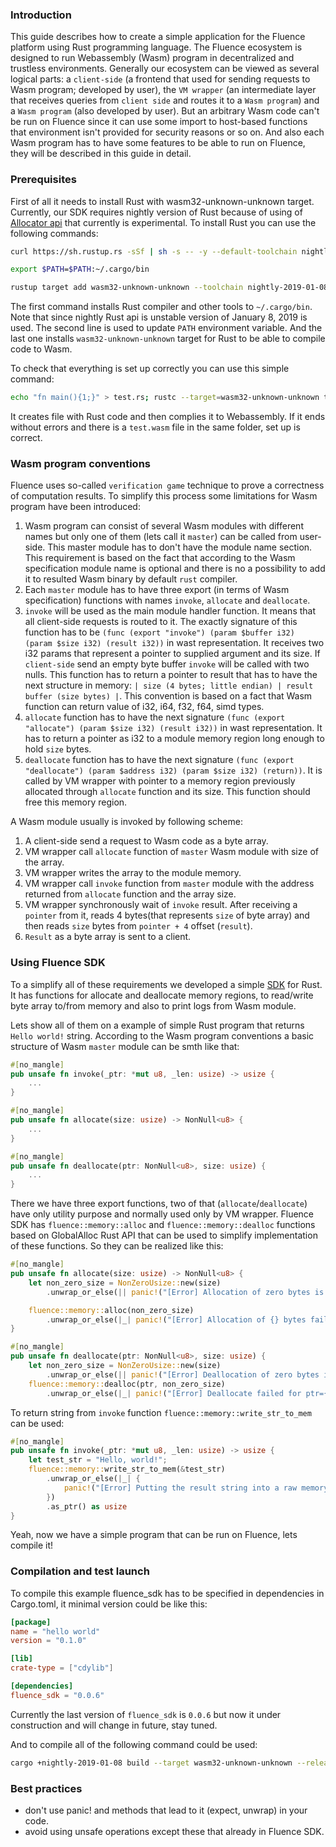 ### Introduction

This guide describes how to create a simple application for the Fluence platform using Rust programming language. The Fluence ecosystem is designed to run Webassembly (Wasm) program in decentralized and trustless environments. Generally our ecosystem can be viewed as several logical parts: a `client-side` (a frontend that used for sending requests to Wasm program; developed by user), the `VM wrapper` (an intermediate layer that receives queries from `client side` and routes it to a `Wasm program`) and a `Wasm program` (also developed by user). But an arbitrary Wasm code can't be run on Fluence since it can use some import to host-based functions that environment isn't provided for security reasons or so on. And also each Wasm program has to have some features to be able to run on Fluence, they will be described in this guide in detail.  

### Prerequisites

First of all it needs to install Rust with wasm32-unknown-unknown target. Currently, our SDK requires nightly version of Rust because of using of [Allocator api](https://doc.rust-lang.org/beta/std/alloc/trait.Alloc.html) that currently is experimental. To install Rust you can use the following commands:

```bash
curl https://sh.rustup.rs -sSf | sh -s -- -y --default-toolchain nightly-2019-01-08

export $PATH=$PATH:~/.cargo/bin

rustup target add wasm32-unknown-unknown --toolchain nightly-2019-01-08
```

The first command installs Rust compiler and other tools to `~/.cargo/bin`. Note that since nightly Rust api is unstable version of January 8, 2019 is used. The second line is used to update `PATH` environment variable. And the last one installs `wasm32-unknown-unknown` target for Rust to be able to compile code to Wasm.

To check that everything is set up correctly you can use this simple command:

```bash
echo "fn main(){1;}" > test.rs; rustc --target=wasm32-unknown-unknown test.rs
```

It creates file with Rust code and then complies it to Webassembly. If it ends without errors and there is a `test.wasm` file in the same folder, set up is correct.

### Wasm program conventions

Fluence uses so-called `verification game` technique to prove a correctness of computation results. To simplify this process some limitations for Wasm program have been introduced:

1. Wasm program can consist of several Wasm modules with different names but only one of them (lets call it `master`) can be called from user-side. This master module has to don't have the module name section. This requirement is based on the fact that according to the Wasm specification module name is optional and there is no a possibility to add it to resulted Wasm binary by default `rust` compiler.
2. Each `master` module has to have three export (in terms of Wasm specification) functions with names `invoke`, `allocate` and `deallocate`.
3. `invoke` will be used as the main module handler function. It means that all client-side requests is routed to it. The exactly signature of this function has to be `(func (export "invoke") (param $buffer i32) (param $size i32) (result i32))` in wast representation. It receives two i32 params that represent a pointer to supplied argument and its size. If `client-side` send an empty byte buffer `invoke` will be called with two nulls. This function has to return a pointer to result that has to have the next structure in memory: `| size (4 bytes; little endian) | result buffer (size bytes) |`. This convention is based on a fact that Wasm function can return value of i32, i64, f32, f64, simd types.
4. `allocate` function has to have the next signature `(func (export "allocate") (param $size i32) (result i32))` in wast representation. It has to return a pointer as i32 to a module memory region long enough to hold `size` bytes.
5. `deallocate` function has to have the next signature `(func (export "deallocate") (param $address i32) (param $size i32) (return))`. It is called by VM wrapper with pointer to a memory region previously allocated through `allocate` function and its size. This function should free this memory region.

A Wasm module usually is invoked by following scheme:
1. A client-side send a request to Wasm code as a byte array.
2. VM wrapper call `allocate` function of `master` Wasm module with size of the array.
3. VM wrapper writes the array to the module memory.
4. VM wrapper call `invoke` function from `master` module with the address returned from `allocate` function and the array size.
5. VM wrapper synchronously wait of `invoke` result. After receiving a `pointer` from it, reads 4 bytes(that represents `size` of byte array) and then reads `size` bytes from `pointer + 4` offset (`result`).
6. `Result` as a byte array is sent to a client.

### Using Fluence SDK

To a simplify all of these requirements we developed a simple [SDK](https://docs.rs/fluence_sdk) for Rust. It has functions for allocate and deallocate memory regions, to read/write byte array to/from memory and also to print logs from Wasm module.

Lets show all of them on a example of simple Rust program that returns `Hello world!` string. According to the Wasm program conventions a basic structure of Wasm `master` module can be smth like that:

```Rust
#[no_mangle]
pub unsafe fn invoke(_ptr: *mut u8, _len: usize) -> usize {
    ...
}

#[no_mangle]
pub unsafe fn allocate(size: usize) -> NonNull<u8> {
    ...
}

#[no_mangle]
pub unsafe fn deallocate(ptr: NonNull<u8>, size: usize) {
    ...
}
```
There we have three export functions, two of that (`allocate`/`deallocate`) have only utility purpose and normally used only by VM wrapper. Fluence SDK has `fluence::memory::alloc` and `fluence::memory::dealloc` functions based on GlobalAlloc Rust API that can be used to simplify implementation of these functions. So they can be realized like this:

```Rust
#[no_mangle]
pub unsafe fn allocate(size: usize) -> NonNull<u8> {
    let non_zero_size = NonZeroUsize::new(size)
        .unwrap_or_else(|| panic!("[Error] Allocation of zero bytes is not allowed."));

    fluence::memory::alloc(non_zero_size)
        .unwrap_or_else(|_| panic!("[Error] Allocation of {} bytes failed.", size))
}

#[no_mangle]
pub unsafe fn deallocate(ptr: NonNull<u8>, size: usize) {
    let non_zero_size = NonZeroUsize::new(size)
        .unwrap_or_else(|| panic!("[Error] Deallocation of zero bytes is not allowed."));
    fluence::memory::dealloc(ptr, non_zero_size)
        .unwrap_or_else(|_| panic!("[Error] Deallocate failed for ptr={:?} size={}.", ptr, size));

``` 

To return string from `invoke` function `fluence::memory::write_str_to_mem` can be used:

```Rust
#[no_mangle]
pub unsafe fn invoke(_ptr: *mut u8, _len: usize) -> usize {
    let test_str = "Hello, world!";
    fluence::memory::write_str_to_mem(&test_str)
        .unwrap_or_else(|_| {
            panic!("[Error] Putting the result string into a raw memory was failed")
        })
        .as_ptr() as usize
}
```

Yeah, now we have a simple program that can be run on Fluence, lets compile it!

### Compilation and test launch

To compile this example fluence_sdk has to be specified in dependencies in Cargo.toml, it minimal version could be like this:

```Toml
[package]
name = "hello world"
version = "0.1.0"

[lib]
crate-type = ["cdylib"]

[dependencies]
fluence_sdk = "0.0.6"
```
Currently the last version of `fluence_sdk` is `0.0.6` but now it under construction and will change in future, stay tuned.

And to compile all of the following command could be used:

```bash
cargo +nightly-2019-01-08 build --target wasm32-unknown-unknown --release
```
    
### Best practices

- don't use panic! and methods that lead to it (expect, unwrap) in your code. 
- avoid using unsafe operations except these that already in Fluence SDK.
